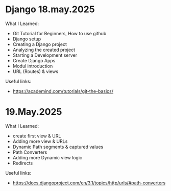 # Django 18.may.2025

What I Learned:

- Git Tutorial for Beginners, How to use github
- Django setup
- Creating a Django project
- Analyzing the created project
- Starting a Development server
- Create Django Apps
- Modul introduction
- URL (Routes) & views

Useful links:

- https://academind.com/tutorials/git-the-basics/

# 19.May.2025

What I Learned:

- create first view & URL
- Adding more view & URLs
- Dynamic Path segments & captured values
- Path Converters
- Adding more Dynamic view logic
- Redirects

Useful links:

- https://docs.djangoproject.com/en/3.1/topics/http/urls/#path-converters
